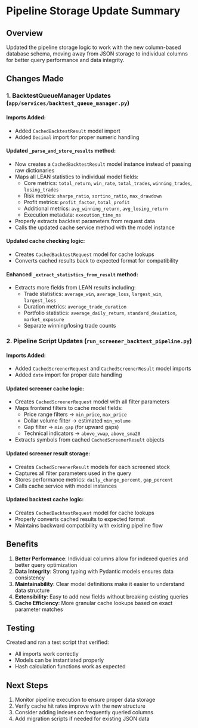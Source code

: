 # Pipeline Storage Update Summary

## Overview
Updated the pipeline storage logic to work with the new column-based database schema, moving away from JSON storage to individual columns for better query performance and data integrity.

## Changes Made

### 1. BacktestQueueManager Updates (`app/services/backtest_queue_manager.py`)

#### Imports Added:
- Added `CachedBacktestResult` model import
- Added `Decimal` import for proper numeric handling

#### Updated `_parse_and_store_results` method:
- Now creates a `CachedBacktestResult` model instance instead of passing raw dictionaries
- Maps all LEAN statistics to individual model fields:
  - Core metrics: `total_return`, `win_rate`, `total_trades`, `winning_trades`, `losing_trades`
  - Risk metrics: `sharpe_ratio`, `sortino_ratio`, `max_drawdown`
  - Profit metrics: `profit_factor`, `total_profit`
  - Additional metrics: `avg_winning_return`, `avg_losing_return`
  - Execution metadata: `execution_time_ms`
- Properly extracts backtest parameters from request data
- Calls the updated cache service method with the model instance

#### Updated cache checking logic:
- Creates `CachedBacktestRequest` model for cache lookups
- Converts cached results back to expected format for compatibility

#### Enhanced `_extract_statistics_from_result` method:
- Extracts more fields from LEAN results including:
  - Trade statistics: `average_win`, `average_loss`, `largest_win`, `largest_loss`
  - Duration metrics: `average_trade_duration`
  - Portfolio statistics: `average_daily_return`, `standard_deviation`, `market_exposure`
  - Separate winning/losing trade counts

### 2. Pipeline Script Updates (`run_screener_backtest_pipeline.py`)

#### Imports Added:
- Added `CachedScreenerRequest` and `CachedScreenerResult` model imports
- Added `date` import for proper date handling

#### Updated screener cache logic:
- Creates `CachedScreenerRequest` model with all filter parameters
- Maps frontend filters to cache model fields:
  - Price range filters → `min_price`, `max_price`
  - Dollar volume filter → estimated `min_volume`
  - Gap filter → `min_gap` (for upward gaps)
  - Technical indicators → `above_vwap`, `above_sma20`
- Extracts symbols from cached `CachedScreenerResult` objects

#### Updated screener result storage:
- Creates `CachedScreenerResult` models for each screened stock
- Captures all filter parameters used in the query
- Stores performance metrics: `daily_change_percent`, `gap_percent`
- Calls cache service with model instances

#### Updated backtest cache logic:
- Creates `CachedBacktestRequest` model for cache lookups
- Properly converts cached results to expected format
- Maintains backward compatibility with existing pipeline flow

## Benefits

1. **Better Performance**: Individual columns allow for indexed queries and better query optimization
2. **Data Integrity**: Strong typing with Pydantic models ensures data consistency
3. **Maintainability**: Clear model definitions make it easier to understand data structure
4. **Extensibility**: Easy to add new fields without breaking existing queries
5. **Cache Efficiency**: More granular cache lookups based on exact parameter matches

## Testing

Created and ran a test script that verified:
- All imports work correctly
- Models can be instantiated properly
- Hash calculation functions work as expected

## Next Steps

1. Monitor pipeline execution to ensure proper data storage
2. Verify cache hit rates improve with the new structure
3. Consider adding indexes on frequently queried columns
4. Add migration scripts if needed for existing JSON data